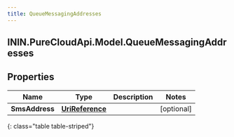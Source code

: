 ```yaml
---
title: QueueMessagingAddresses
---
```

## ININ.PureCloudApi.Model.QueueMessagingAddresses

## Properties

|Name | Type | Description | Notes|
|------------ | ------------- | ------------- | -------------|
| **SmsAddress** | [**UriReference**](UriReference.html) |  | [optional] |
{: class="table table-striped"}


